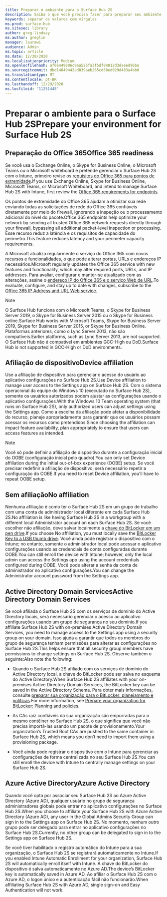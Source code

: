 ```yaml
---
title: Preparar o ambiente para o Surface Hub 2S
description: Saiba o que você precisa fazer para preparar seu ambiente para o Surface Hub 2S.
keywords: separar os valores com vírgulas
ms.prod: surface-hub
ms.sitesec: library
author: greg-lindsay
ms.author: greglin
manager: laurawi
audience: Admin
ms.topic: article
ms.date: 12/28/2020
ms.localizationpriority: Medium
ms.openlocfilehash: af66449806c9aa525fa3f5df84012d3daeed96ba
ms.sourcegitcommit: dbd14649442ad039aeb265cd60ed029d483a4bb0
ms.translationtype: MT
ms.contentlocale: pt-BR
ms.lasthandoff: 12/29/2020
ms.locfileid: "11251448"
---
```

# <span data-ttu-id="1c32a-104">Preparar o ambiente para o Surface Hub 2S</span><span class="sxs-lookup"><span data-stu-id="1c32a-104">Prepare your environment for Surface Hub 2S</span></span>

## <span data-ttu-id="1c32a-105">Preparação do Office 365</span><span class="sxs-lookup"><span data-stu-id="1c32a-105">Office 365 readiness</span></span>

<span data-ttu-id="1c32a-106">Se você usa o Exchange Online, o Skype for Business Online, o Microsoft Teams ou o Microsoft whiteboard e pretende gerenciar o Surface Hub 2S com o Intune, primeiro revise os [requisitos do Office 365 para pontos de extremidade](https://docs.microsoft.com/office365/enterprise/office-365-endpoints).</span><span class="sxs-lookup"><span data-stu-id="1c32a-106">If you use Exchange Online, Skype for Business Online, Microsoft Teams, or Microsoft Whiteboard, and intend to manage Surface Hub 2S with Intune, first review the [Office 365 requirements for endpoints](https://docs.microsoft.com/office365/enterprise/office-365-endpoints).</span></span>

<span data-ttu-id="1c32a-107">Os pontos de extremidade do Office 365 ajudam a otimizar sua rede enviando todas as solicitações de rede do Office 365 confiáveis diretamente por meio do firewall, ignorando a inspeção ou o processamento adicional do nível do pacote.</span><span class="sxs-lookup"><span data-stu-id="1c32a-107">Office 365 endpoints help optimize your network by sending all trusted Office 365 network requests directly through your firewall, bypassing all additional packet-level inspection or processing.</span></span> <span data-ttu-id="1c32a-108">Esse recurso reduz a latência e os requisitos de capacidade do perímetro.</span><span class="sxs-lookup"><span data-stu-id="1c32a-108">This feature reduces latency and your perimeter capacity requirements.</span></span>

<span data-ttu-id="1c32a-109">A Microsoft atualiza regularmente o serviço do Office 365 com novos recursos e funcionalidades, o que pode alterar portas, URLs e endereços IP necessários.</span><span class="sxs-lookup"><span data-stu-id="1c32a-109">Microsoft regularly updates the Office 365 service with new features and functionality, which may alter required ports, URLs, and IP addresses.</span></span> <span data-ttu-id="1c32a-110">Para avaliar, configurar e manter-se atualizado com as alterações, assine o [endereço IP do Office 365 e o serviço Web de URL](https://docs.microsoft.com/office365/enterprise/office-365-ip-web-service).</span><span class="sxs-lookup"><span data-stu-id="1c32a-110">To evaluate, configure, and stay up to date with changes, subscribe to the [Office 365 IP Address and URL Web service](https://docs.microsoft.com/office365/enterprise/office-365-ip-web-service).</span></span>

> [!NOTE]
> <span data-ttu-id="1c32a-111">O Surface Hub funciona com o Microsoft Teams, o Skype for Business Server 2019, o Skype for Business Server 2015 ou o Skype for Business online.</span><span class="sxs-lookup"><span data-stu-id="1c32a-111">Surface Hub works with Microsoft Teams, Skype for Business Server 2019, Skype for Business Server 2015, or Skype for Business Online.</span></span>
<span data-ttu-id="1c32a-112">Plataformas anteriores, como o Lync Server 2013, não são compatíveis.</span><span class="sxs-lookup"><span data-stu-id="1c32a-112">Earlier platforms, such as Lync Server 2013, are not supported.</span></span> <span data-ttu-id="1c32a-113">O Surface Hub não é compatível em ambientes GCC-High ou DoD.</span><span class="sxs-lookup"><span data-stu-id="1c32a-113">Surface Hub is not supported in GCC-High or DoD environments.</span></span>


## <span data-ttu-id="1c32a-114">Afiliação de dispositivo</span><span class="sxs-lookup"><span data-stu-id="1c32a-114">Device affiliation</span></span>

<span data-ttu-id="1c32a-115">Use a afiliação de dispositivo para gerenciar o acesso do usuário ao aplicativo configurações no Surface Hub 2S.</span><span class="sxs-lookup"><span data-stu-id="1c32a-115">Use Device affiliation to manage user access to the Settings app on Surface Hub 2S.</span></span>
<span data-ttu-id="1c32a-116">Com o sistema operacional da equipe do Windows 10 (executado no Surface Hub 2S), somente os usuários autorizados podem ajustar as configurações usando o aplicativo configurações.</span><span class="sxs-lookup"><span data-stu-id="1c32a-116">With the Windows 10 Team operating system (that runs on Surface Hub 2S),  only authorized users can adjust settings using the Settings app.</span></span> <span data-ttu-id="1c32a-117">Como a escolha da afiliação pode afetar a disponibilidade do recurso, planeje apropriadamente para garantir que os usuários possam acessar os recursos como pretendidos.</span><span class="sxs-lookup"><span data-stu-id="1c32a-117">Since choosing the affiliation can impact feature availability, plan appropriately to ensure that users can access features as intended.</span></span>

> [!NOTE]
> <span data-ttu-id="1c32a-118">Você só pode definir a afiliação de dispositivo durante a configuração inicial do OOBE (configuração inicial pelo quadro).</span><span class="sxs-lookup"><span data-stu-id="1c32a-118">You can only set Device affiliation during the initial out-of-box experience (OOBE) setup.</span></span> <span data-ttu-id="1c32a-119">Se você precisar redefinir a afiliação de dispositivo, será necessário repetir a configuração do OOBE.</span><span class="sxs-lookup"><span data-stu-id="1c32a-119">If you need to reset Device affiliation, you’ll have to repeat OOBE setup.</span></span>

## <span data-ttu-id="1c32a-120">Sem afiliação</span><span class="sxs-lookup"><span data-stu-id="1c32a-120">No affiliation</span></span>

<span data-ttu-id="1c32a-121">Nenhuma afiliação é como ter o Surface Hub 2S em um grupo de trabalho com uma conta de administrador local diferente em cada Surface Hub 2S.</span><span class="sxs-lookup"><span data-stu-id="1c32a-121">No affiliation is like having Surface Hub 2S in a workgroup with a different local Administrator account on each Surface Hub 2S.</span></span> <span data-ttu-id="1c32a-122">Se você escolher não afiliação, deve salvar localmente a [chave do BitLocker em um pen drive](https://docs.microsoft.com/windows/security/information-protection/bitlocker/bitlocker-key-management-faq).</span><span class="sxs-lookup"><span data-stu-id="1c32a-122">If you choose No affiliation, you must locally save the [BitLocker Key to a USB thumb drive](https://docs.microsoft.com/windows/security/information-protection/bitlocker/bitlocker-key-management-faq).</span></span> <span data-ttu-id="1c32a-123">Você ainda pode registrar o dispositivo com o Intune; no entanto, somente o administrador local pode acessar o aplicativo configurações usando as credenciais de conta configuradas durante OOBE.</span><span class="sxs-lookup"><span data-stu-id="1c32a-123">You can still enroll the device with Intune; however, only the local admin can access the Settings app using the account credentials configured during OOBE.</span></span> <span data-ttu-id="1c32a-124">Você pode alterar a senha da conta de administrador no aplicativo configurações.</span><span class="sxs-lookup"><span data-stu-id="1c32a-124">You can change the Administrator account password from the Settings app.</span></span>

## <span data-ttu-id="1c32a-125">Active Directory Domain Services</span><span class="sxs-lookup"><span data-stu-id="1c32a-125">Active Directory Domain Services</span></span>

<span data-ttu-id="1c32a-126">Se você afiliada o Surface Hub 2S com os serviços de domínio do Active Directory locais, será necessário gerenciar o acesso ao aplicativo configurações usando um grupo de segurança no seu domínio.</span><span class="sxs-lookup"><span data-stu-id="1c32a-126">If you affiliate Surface Hub 2S with on-premises Active Directory Domain Services, you need to manage access to the Settings app using a security group on your domain.</span></span> <span data-ttu-id="1c32a-127">Isso ajuda a garantir que todos os membros do grupo de segurança tenham permissões para alterar as configurações no Surface Hub 2S.</span><span class="sxs-lookup"><span data-stu-id="1c32a-127">This helps ensure that all security group members have permissions to change settings on Surface Hub 2S.</span></span> <span data-ttu-id="1c32a-128">Observe também o seguinte:</span><span class="sxs-lookup"><span data-stu-id="1c32a-128">Also note the following:</span></span>

- <span data-ttu-id="1c32a-129">Quando o Surface Hub 2S afiliado com os serviços de domínio do Active Directory local, a chave do BitLocker pode ser salva no esquema do Active Directory.</span><span class="sxs-lookup"><span data-stu-id="1c32a-129">When Surface Hub 2S affiliates with your on-premises Active Directory Domain Services, the BitLocker key can be saved in the Active Directory Schema.</span></span> <span data-ttu-id="1c32a-130">Para obter mais informações, consulte [preparar sua organização para o BitLocker: planejamento e políticas](https://docs.microsoft.com/windows/security/information-protection/bitlocker/prepare-your-organization-for-bitlocker-planning-and-policies).</span><span class="sxs-lookup"><span data-stu-id="1c32a-130">For more information, see [Prepare your organization for BitLocker: Planning and policies](https://docs.microsoft.com/windows/security/information-protection/bitlocker/prepare-your-organization-for-bitlocker-planning-and-policies).</span></span>

- <span data-ttu-id="1c32a-131">As CAs raiz confiáveis da sua organização são empurradas para o mesmo contêiner no Surface Hub 2S, o que significa que você não precisa importá-las usando um pacote de provisionamento.</span><span class="sxs-lookup"><span data-stu-id="1c32a-131">Your organization’s Trusted Root CAs are pushed to the same container in Surface Hub 2S, which means you don’t need to import them using a provisioning package.</span></span>

- <span data-ttu-id="1c32a-132">Você ainda pode registrar o dispositivo com o Intune para gerenciar as configurações de forma centralizada no seu Surface Hub 2S.</span><span class="sxs-lookup"><span data-stu-id="1c32a-132">You can still enroll the device with Intune to centrally manage settings on your Surface Hub 2S.</span></span>

## <span data-ttu-id="1c32a-133">Azure Active Directory</span><span class="sxs-lookup"><span data-stu-id="1c32a-133">Azure Active Directory</span></span>

<span data-ttu-id="1c32a-134">Quando você opta por associar seu Surface Hub 2S ao Azure Active Directory (Azure AD), qualquer usuário no grupo de segurança administradores globais pode entrar no aplicativo configurações no Surface Hub 2S.</span><span class="sxs-lookup"><span data-stu-id="1c32a-134">When you choose to affiliate your Surface Hub 2S with Azure Active Directory (Azure AD), any user in the Global Admins Security Group can sign in to the Settings app on Surface Hub 2S.</span></span> <span data-ttu-id="1c32a-135">No momento, nenhum outro grupo pode ser delegado para entrar no aplicativo configurações no Surface Hub 2S.</span><span class="sxs-lookup"><span data-stu-id="1c32a-135">Currently, no other group can be delegated to sign in to the Settings app on Surface Hub 2S.</span></span>

<span data-ttu-id="1c32a-136">Se você tiver habilitado o registro automático do Intune para a sua organização, o Surface Hub 2S se registrará automaticamente no Intune.</span><span class="sxs-lookup"><span data-stu-id="1c32a-136">If you enabled Intune Automatic Enrollment for your organization, Surface Hub 2S will automatically enroll itself with Intune.</span></span> <span data-ttu-id="1c32a-137">A chave do BitLocker do dispositivo é salva automaticamente no Azure AD.</span><span class="sxs-lookup"><span data-stu-id="1c32a-137">The device’s BitLocker key is automatically saved in Azure AD.</span></span> <span data-ttu-id="1c32a-138">Ao afiliar o Surface Hub 2S com o Azure AD, o logon único e a autenticação fácil não funcionarão.</span><span class="sxs-lookup"><span data-stu-id="1c32a-138">When affiliating Surface Hub 2S with Azure AD, single sign-on and Easy Authentication will not work.</span></span>
